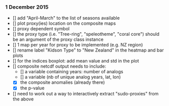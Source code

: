 ### 1 December 2015

- [] add "April-March" to the list of seasons available
- [] plot proxy(ies) location on the composite maps
- [] proxy dependent symbol
- [] the proxy type (i.e. "Tree-ring", "speleotheme", "coral core") should
be an argument of the proxy class instance
- [] 1 map per year for proxy to be implemented (e.g. NZ region)
- [] rename label "Kidson Type" to "New Zealand" in the heatmap and bar plots
- [] for the indices boxplot: add mean value and std in the plot
- [] composite netcdf output needs to include:
  - [] a variable containing years: number of analogs
  - [] a variable (nb of unique analog years, lat, lon)
  - [x] the composite anomalies (already there)
  - [x] the p-value

- [] need to work out a way to interactively extract "sudo-proxies" from the above
